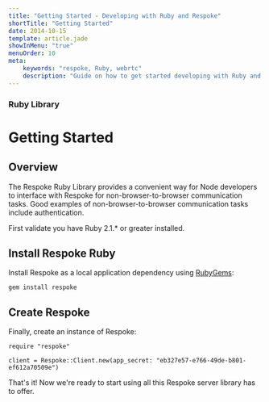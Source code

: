 ```yaml
---
title: "Getting Started - Developing with Ruby and Respoke"
shortTitle: "Getting Started"
date: 2014-10-15
template: article.jade
showInMenu: "true"
menuOrder: 10
meta:
    keywords: "respoke, Ruby, webrtc"
    description: "Guide on how to get started developing with Ruby and Respoke."
---
```


### Ruby Library
# Getting Started

## Overview

The Respoke Ruby Library provides a convenient way for Node developers to interface with Respoke for
non-browser-to-browser communication tasks. Good examples of non-browser-to-browser communication tasks include
authentication.

First validate you have Ruby 2.1.* or greater installed.

## Install Respoke Ruby

Install Respoke as a local application dependency using [RubyGems](https://rubygems.org/):

    gem install respoke

## Create Respoke

Finally, create an instance of Respoke:

    require "respoke"

    client = Respoke::Client.new(app_secret: "eb327e57-e766-49de-b801-ef612a70509e")

That's it! Now we're ready to start using all this Respoke server library has to offer.

